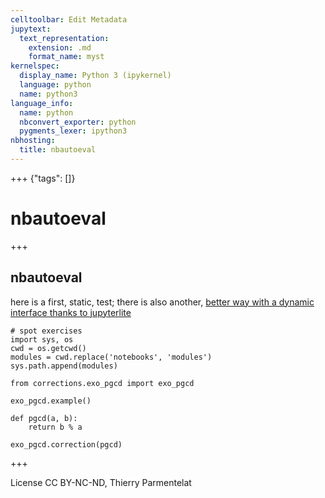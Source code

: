 ```yaml
---
celltoolbar: Edit Metadata
jupytext:
  text_representation:
    extension: .md
    format_name: myst
kernelspec:
  display_name: Python 3 (ipykernel)
  language: python
  name: python3
language_info:
  name: python
  nbconvert_exporter: python
  pygments_lexer: ipython3
nbhosting:
  title: nbautoeval
---
```


+++ {"tags": []}

# nbautoeval

+++

## nbautoeval

here is a first, static, test; there is also another, [better way with a dynamic interface thanks to jupyterlite](label-nbautoeval-dynamic)

```{code-cell} ipython3
# spot exercises
import sys, os
cwd = os.getcwd()
modules = cwd.replace('notebooks', 'modules')
sys.path.append(modules)
```

```{code-cell} ipython3
from corrections.exo_pgcd import exo_pgcd

exo_pgcd.example()
```

```{code-cell} ipython3
def pgcd(a, b):
    return b % a
```

```{code-cell} ipython3
exo_pgcd.correction(pgcd)
```

+++

License CC BY-NC-ND, Thierry Parmentelat
